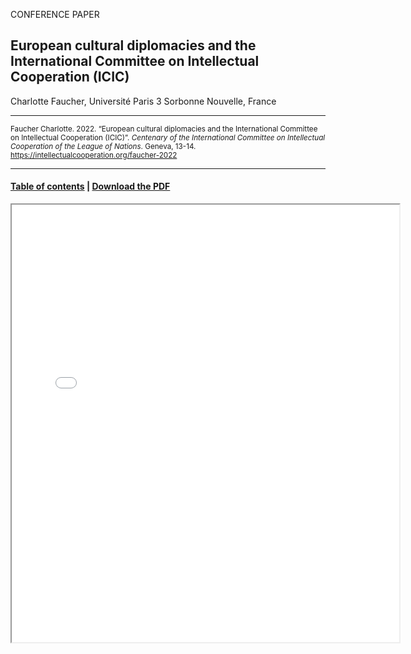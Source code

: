 CONFERENCE PAPER

## European cultural diplomacies and the International Committee on Intellectual Cooperation (ICIC)

Charlotte Faucher, Université Paris 3 Sorbonne Nouvelle, France

<hr>

<small>Faucher Charlotte. 2022. “European cultural diplomacies and the International Committee on Intellectual Cooperation (ICIC)”. _Centenary of the International Committee on Intellectual Cooperation of the League of Nations_. Geneva, 13-14. https://intellectualcooperation.org/faucher-2022 </small>

<hr>

#### [Table of contents](/book-of-abstracts-2022) |  [Download the PDF](/files/faucher-2022.pdf) 

<iframe src="files/faucher-2022.pdf" width="620px" height="700px">

  
  
